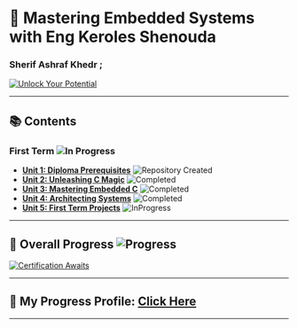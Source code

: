 # 🚀 Mastering Embedded Systems with Eng Keroles Shenouda
### Sherif Ashraf Khedr ;

[![Unlock Your Potential](https://github.com/sherifkhadr/Mastering-Embedded-System-With-K.S/blob/main/Images/00_Top_In_First_Exam.jpg)](https://www.learn-in-depth-store.com/certificate/sherifkhadr1%40gmail.com)

---

## 📚 Contents

### First Term ![In Progress](https://progress-bar.dev/100/?title=InProgress)

- [**Unit 1: Diploma Prerequisites**](https://github.com/sherifkhadr/Mastering-Embedded-System-With-K.S) ![Repository Created](https://progress-bar.dev/100/?title=Repository_Created&color=bababa)
- [**Unit 2: Unleashing C Magic**](01_Unit2_C_Programming) ![Completed](https://progress-bar.dev/100/?title=Completed)
- [**Unit 3: Mastering Embedded C**](02_Unit3_Embedded_C) ![Completed](https://progress-bar.dev/100/?title=Completed)
- [**Unit 4: Architecting Systems**](03_Unit4_System_Architect) ![Completed](https://progress-bar.dev/100/?title=Completed)
- [**Unit 5: First Term Projects**]() ![InProgress](https://progress-bar.dev/0/?title=InProgress)

---

## 🚀 Overall Progress ![Progress](https://progress-bar.dev/0/?scale=3&title=Terms&suffix=&width=230&color=aa00ff)

[![Certification Awaits](https://github.com/sherifkhadr/Mastering-Embedded-System-With-K.S/blob/main/Images/01_certification.png)](https://www.learn-in-depth-store.com/certificate/sherifkhadr1%40gmail.com)

---

## 🌟 My Progress Profile: [Click Here](https://www.learn-in-depth-store.com/certificate/sherifkhadr1%40gmail.com)

---
